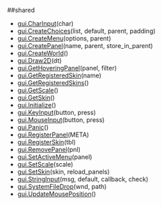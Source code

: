 
##shared

- [gui.CharInput](nil)(char)
- [gui.CreateChoices](nil)(list, default, parent, padding)
- [gui.CreateMenu](nil)(options, parent)
- [gui.CreatePanel](nil)(name, parent, store_in_parent)
- [gui.CreateWorld](nil)()
- [gui.Draw2D](nil)(dt)
- [gui.GetHoveringPanel](nil)(panel, filter)
- [gui.GetRegisteredSkin](nil)(name)
- [gui.GetRegisteredSkins](nil)()
- [gui.GetScale](nil)()
- [gui.GetSkin](nil)()
- [gui.Initialize](nil)()
- [gui.KeyInput](nil)(button, press)
- [gui.MouseInput](nil)(button, press)
- [gui.Panic](nil)()
- [gui.RegisterPanel](nil)(META)
- [gui.RegisterSkin](nil)(tbl)
- [gui.RemovePanel](nil)(pnl)
- [gui.SetActiveMenu](nil)(panel)
- [gui.SetScale](nil)(scale)
- [gui.SetSkin](nil)(skin, reload_panels)
- [gui.StringInput](nil)(msg, default, callback, check)
- [gui.SystemFileDrop](nil)(wnd, path)
- [gui.UpdateMousePosition](nil)()